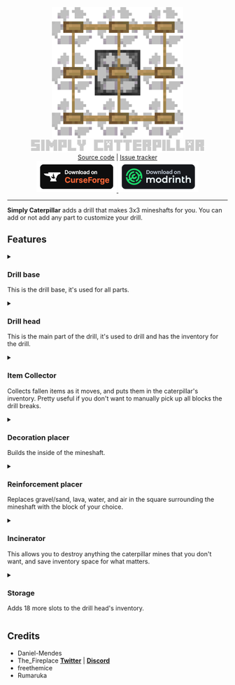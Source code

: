 <div align="center">
	<img src=".github/sources/simply-caterpillar-logo.png" alt="Simply Caterpillar icon" width="300" />
</div>

<div align="center">
    <img src=".github/sources/simply-caterpillar-title.png" alt="Simply Caterpillar title" />
</div>

<div align="center">
	<a href="https://github.com/The-Fireplace-Minecraft-Mods/Simply-Caterpillar" target="_blank">Source code</a>
    |
   	<a href="https://github.com/The-Fireplace-Minecraft-Mods/Simply-Caterpillar/issues" target="_blank">Issue tracker</a>
</div>

<div align="center">
    <a href="https://minecraft.curseforge.com/projects/simply-caterpillar" target="_blank">
        <img src=".github/sources/curseforge-badge.png" alt="Curse Forge download link" />
    </a>
    <a href="https://modrinth.com/mod/simply-caterpillar" target="_blank">
        <img src=".github/sources/modrinth-badge.png" alt="modrinth download link" />
    </a>
</div>

-------

**Simply Caterpillar** adds a drill that makes 3x3 mineshafts for you. You can add or not add any part to customize your drill.

## Features

<details>
	<summary>
		<h3>Drill base</h3>
		<p>This is the drill base, it's used for all parts.</p>
	</summary>
	<h4>Recipe</h4>
	<img src=".github/sources/recipe-drill_base.png" alt="Drill base recipe" />
</details>

<details>
	<summary>
		<h3>Drill head</h3>
		<p>This is the main part of the drill, it's used to drill and has the inventory for the drill.</p>
	</summary>
	<h4>Screen</h4>
	<p>It has 18 slots of storage built in, and a fuel slot. Power can be toggled in the gui, and fuel consumption will pause when the caterpillar is turned off.</p>
	<img src=".github/sources/screen-drill_head.png" alt="Drill head screen" width="480" />
	<h4>Recipe</h4>
	<img src=".github/sources/recipe-drill_head.png" alt="Drill head recipe" />
</details>

<details>
	<summary>
		<h3>Item Collector</h3>
		<p>Collects fallen items as it moves, and puts them in the caterpillar's inventory. Pretty useful if you don't want to manually pick up all blocks the drill breaks.</p>
	</summary>
	<h4>Recipe</h4>
	<img src=".github/sources/recipe-collector.png" alt="Collector recipe" />
</details>

<details>
	<summary>
		<h3>Decoration placer</h3>
		<p>Builds the inside of the mineshaft.</p>
	</summary>
	<h4>Screen</h4>
	<p>This is where you edit the decorations to be placed. By default, it places them similarly to the vanilla mineshafts.</p>
	<img src=".github/sources/screen-decoration.png" alt="Decoration placer screen" width="480" />
	<h4>Recipe</h4>
	<img src=".github/sources/recipe-decoration.png" alt="Decoration placer recipe" />
</details>

<details>
	<summary>
		<h3>Reinforcement placer</h3>
		<p>Replaces gravel/sand, lava, water, and air in the square surrounding the mineshaft with the block of your choice.</p>
	</summary>
	<h4>Screen</h4>
		<p>Edit the blocks used to reinforce the walls here and what gets replaced, so you can keep water, lava, sand, gravel, etc out of your mineshaft, or build yourself a floor to walk on, and walls and a ceiling if you wish.</p>
	<img src=".github/sources/screen-reinforcement.png" alt="Reinforcement placer screen" width="480" />
	<h4>Recipe</h4>
	<img src=".github/sources/recipe-reinforcement.png" alt="Reinforcement placer recipe" />
</details>

<details>
	<summary>
		<h3>Incinerator</h3>
		<p>This allows you to destroy anything the caterpillar mines that you don't want, and save inventory space for what matters.</p>
	</summary>
	<h4>Screen</h4>
	<p>Set anything you don't want to keep to be incinerated here.</p>
	<img src=".github/sources/screen-incinerator.png" alt="Incinerator screen" width="480" />
	<h4>Recipe</h4>
	<img src=".github/sources/recipe-incinerator.png" alt="Incinerator recipe" />
</details>

<details>
	<summary>
		<h3>Storage</h3>
		<p>Adds 18 more slots to the drill head's inventory.</p>
	</summary>
	<h4>Screen</h4>
	<br>
	<h4>Recipe</h4>
	<img src=".github/sources/recipe-storage.png" alt="Storage recipe" />
</details>

## Credits

- Daniel-Mendes
- The_Fireplace **[Twitter](https://twitter.com/The_FireplaceMC)** | **[Discord](https://discord.gg/CJ6pNEk)**
- freethemice
- Rumaruka
